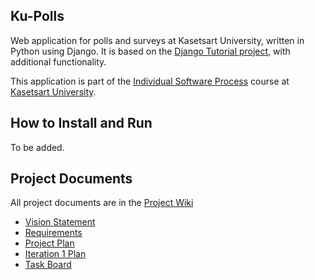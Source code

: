 ## Ku-Polls
Web application for polls and surveys at Kasetsart University, written in Python using Django. It is based on the [Django Tutorial project][django-tutorial], with additional functionality.


This application is part of the [Individual Software Process](https://cpske.github.io/ISP) course at [Kasetsart University](https://ku.ac.th).

## How to Install and Run

To be added.

## Project Documents

All project documents are in the [Project Wiki](../../wiki/Home)

- [Vision Statement](../../wiki/Vision%20Statement)
- [Requirements](../../wiki/Requirements)
- [Project Plan](../../wiki/Development%20Plan)
- [Iteration 1 Plan](../../wiki/Iteration%201%20Plan)
- [Task Board](https://github.com/users/kuisskui/projects/3/views/2?layout=board)

[django-tutorial]: https://docs.djangoproject.com/en/4.1/intro/tutorial01/
